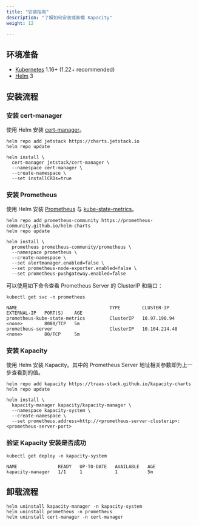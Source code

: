 ```yaml
---
title: "安装指南"
description: "了解如何安装或卸载 Kapacity"
weight: 12

---
```


## 环境准备

* [Kubernetes](https://kubernetes.io/zh-cn/) 1.16+ (1.22+ recommended)
* [Helm](https://helm.sh/zh/) 3

## 安装流程

### 安装 cert-manager

使用 Helm 安装 [cert-manager](https://cert-manager.io/)。

```shell
helm repo add jetstack https://charts.jetstack.io
helm repo update

helm install \
  cert-manager jetstack/cert-manager \
  --namespace cert-manager \
  --create-namespace \
  --set installCRDs=true
```

### 安装 Prometheus

使用 Helm 安装 [Prometheus](https://prometheus.io/) 与 [kube-state-metrics](https://github.com/kubernetes/kube-state-metrics)。

```shell
helm repo add prometheus-community https://prometheus-community.github.io/helm-charts
helm repo update

helm install \
  prometheus prometheus-community/prometheus \
  --namespace prometheus \
  --create-namespace \
  --set alertmanager.enabled=false \
  --set prometheus-node-exporter.enabled=false \
  --set prometheus-pushgateway.enabled=false
```

可以使用如下命令查看 Prometheus Server 的 ClusterIP 和端口：

```shell
kubectl get svc -n prometheus
```

```
NAME                                  TYPE        CLUSTER-IP       EXTERNAL-IP   PORT(S)    AGE
prometheus-kube-state-metrics         ClusterIP   10.97.190.94     <none>        8080/TCP   5m
prometheus-server                     ClusterIP   10.104.214.48    <none>        80/TCP     5m
```

### 安装 Kapacity

使用 Helm 安装 Kapacity。其中的 Prometheus Server 地址相关参数即为上一步查看到的值。

```shell
helm repo add kapacity https://traas-stack.github.io/kapacity-charts
helm repo update

helm install \
  kapacity-manager kapacity/kapacity-manager \
  --namespace kapacity-system \
  --create-namespace \
  --set prometheus.address=http://<prometheus-server-clusterip>:<prometheus-server-port> 
```

### 验证 Kapacity 安装是否成功

```shell
kubectl get deploy -n kapacity-system
```

```
NAME               READY   UP-TO-DATE   AVAILABLE   AGE
kapacity-manager   1/1     1            1           5m
```

## 卸载流程

```shell
helm uninstall kapacity-manager -n kapacity-system
helm uninstall prometheus -n prometheus
helm uninstall cert-manager -n cert-manager
```
